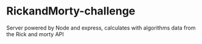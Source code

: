 # RickandMorty-challenge
Server powered by Node and express, calculates with algorithms data from the Rick and morty API 
